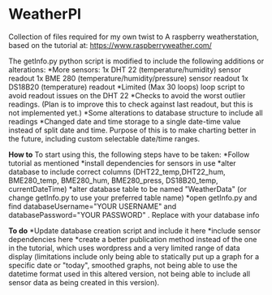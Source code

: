 # WeatherPI

Collection of files required for my own twist to A raspberry weatherstation, based on the tutorial at: https://www.raspberryweather.com/

The getInfo.py python script is modified to include the following additions or alterations:
*More sensors:
  1x DHT 22 (temperature/humidity) sensor readout
  1x BME 280 (temperature/humidity/pressure) sensor readout
  1x DS18B20 (temperature) readout
*Limited (Max 30 loops) loop script to avoid readout issues on the DHT 22
*Checks to avoid the worst outlier readings. (Plan is to improve this to check against last readout, but this is not implemented yet.)
*Some alterations to database structure to include all readings
*Changed date and time storage to a single date-time value instead of split date and time. Purpose of this is to make charting better in the future, including custom selectable date/time ranges.


**How to**
To start using this, the following steps have to be taken:
*Follow tutorial as mentioned
*install dependencies for sensors in use
*alter database to include correct columns (DHT22_temp,DHT22_hum, BME280_temp, BME280_hum, BME280_press, DS18B20_temp, currentDateTime)
*alter database table to be named "WeatherData" (or change getInfo.py to use your preferred table name)
*open getInfo.py and find databaseUsername="YOUR USERNAME" and databasePassword="YOUR PASSWORD" . Replace with your database info

**To do**
*Update database creation script and include it here
*include sensor dependencies here
*create a better publication method instead of the one in the tutorial, which uses wordpress and a very limited range of data display (limitations include only being able to statically put up a graph for a specific date or "today", smoothed graphs, not being able to use the datetime format used in this altered version, not being able to include all sensor data as being created in this version).
